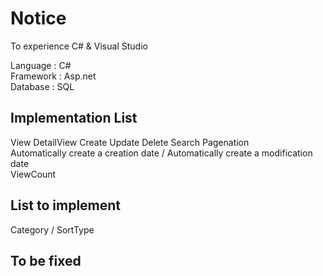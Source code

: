 # Notice

To experience C# & Visual Studio

Language : C# <br>
Framework : Asp.net <br>
Database : SQL <br>


## Implementation List
View DetailView Create Update Delete Search Pagenation <br>
Automatically create a creation date / Automatically create a modification date <br>
ViewCount


## List to implement
Category / SortType


## To be fixed
